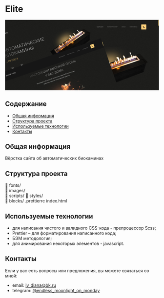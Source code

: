 # Elite
![Main photo](/main_photo10.jpg)

## Содержание
- [Общая информация](#общая-информация)
- [Структура проекта](#структура-проекта)
- [Используемые технологии](#используемые-технологии)
- [Контакты](#контакты)

## Общая информация
Вёрстка сайта об автоматических биокаминах

## Структура проекта
📁 fonts/  
📁 images/  
📁 scripts/ 
📁 styles/   
        📁 blocks/
.prettierrc
index.html   

## Используемые технологии
- для написания чистого и валидного CSS-кода - препроцессор Scss;
- Prettier – для форматирования написанного кода;
- БЭМ методология;
- для анимирования некоторых элементов - javascript.

## Контакты
Если у вас есть вопросы или предложения, вы можете связаться со мной:

- email: [iv_diana@bk.ru](mailto:iv_diana@bk.ru)
- telegram: [@endless_moonlight_on_monday](https://t.me/endless_moonlight_on_monday)
